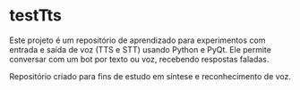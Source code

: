 # testTts

Este projeto é um repositório de aprendizado para experimentos com entrada e saída de voz (TTS e STT) usando Python e PyQt. Ele permite conversar com um bot por texto ou voz, recebendo respostas faladas.

Repositório criado para fins de estudo em síntese e reconhecimento de voz.
